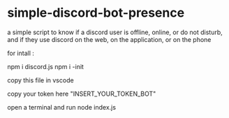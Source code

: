 # simple-discord-bot-presence
a simple script to know if a discord user is offline, online, or do not disturb, and if they use discord on the web, on the application, or on the phone

for intall :

npm i discord.js
npm i -init

copy this file in vscode

copy your token here "INSERT_YOUR_TOKEN_BOT"

open a terminal and run node index.js
